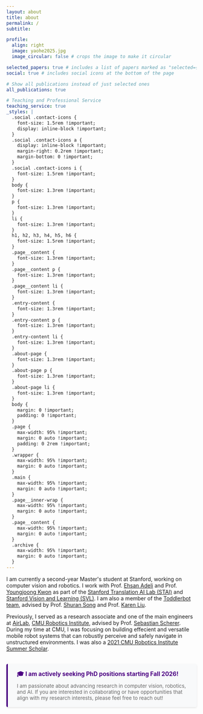 ```yaml
---
layout: about
title: about
permalink: /
subtitle:

profile:
  align: right
  image: yaohe2025.jpg
  image_circular: false # crops the image to make it circular

selected_papers: true # includes a list of papers marked as "selected={true}"
social: true # includes social icons at the bottom of the page

# Show all publications instead of just selected ones
all_publications: true

# Teaching and Professional Service
teaching_service: true
_styles: |
  .social .contact-icons {
    font-size: 1.5rem !important;
    display: inline-block !important;
  }
  .social .contact-icons a {
    display: inline-block !important;
    margin-right: 0.2rem !important;
    margin-bottom: 0 !important;
  }
  .social .contact-icons i {
    font-size: 1.5rem !important;
  }
  body {
    font-size: 1.3rem !important;
  }
  p {
    font-size: 1.3rem !important;
  }
  li {
    font-size: 1.3rem !important;
  }
  h1, h2, h3, h4, h5, h6 {
    font-size: 1.5rem !important;
  }
  .page__content {
    font-size: 1.3rem !important;
  }
  .page__content p {
    font-size: 1.3rem !important;
  }
  .page__content li {
    font-size: 1.3rem !important;
  }
  .entry-content {
    font-size: 1.3rem !important;
  }
  .entry-content p {
    font-size: 1.3rem !important;
  }
  .entry-content li {
    font-size: 1.3rem !important;
  }
  .about-page {
    font-size: 1.3rem !important;
  }
  .about-page p {
    font-size: 1.3rem !important;
  }
  .about-page li {
    font-size: 1.3rem !important;
  }
  body {
    margin: 0 !important;
    padding: 0 !important;
  }
  .page {
    max-width: 95% !important;
    margin: 0 auto !important;
    padding: 0 2rem !important;
  }
  .wrapper {
    max-width: 95% !important;
    margin: 0 auto !important;
  }
  .main {
    max-width: 95% !important;
    margin: 0 auto !important;
  }
  .page__inner-wrap {
    max-width: 95% !important;
    margin: 0 auto !important;
  }
  .page__content {
    max-width: 95% !important;
    margin: 0 auto !important;
  }
  .archive {
    max-width: 95% !important;
    margin: 0 auto !important;
  }
---
```


I am currently a second-year Master's student at Stanford, working on computer vision and robotics. I work with Prof. [Ehsan Adeli](https://stanford.edu/~eadeli/) and Prof. [Youngjoong Kwon](https://youngjoongunc.github.io/) as part of the [Stanford Translation AI Lab (STAI)](https://stai.stanford.edu/) and [Stanford Vision and Learning (SVL)](https://svl.stanford.edu/). I am also a member of the [Toddlerbot team](https://toddlerbot.github.io/), advised by Prof. [Shuran Song](https://shurans.github.io/) and Prof. [Karen Liu](https://tml.stanford.edu/).

Previously, I served as a research associate and one of the main engineers at [AirLab](https://theairlab.org/), [CMU Robotics Institute](https://www.ri.cmu.edu/), advised by Prof. [Sebastian Scherer](https://theairlab.org/team/sebastian/). During my time at CMU, I was focusing on building effecient and versatile mobile robot systems that can robustly perceive and safely navigate in unstructured environments. I was also a [2021 CMU Robotics Institute Summer Scholar](https://riss.ri.cmu.edu/meet-the-2021-ri-summer-scholars/).

<div style="background-color: #f8f9fa; border-left: 4px solid #4B0082; padding: 1rem 1.5rem; margin: 2rem 0; border-radius: 4px; box-shadow: 0 2px 4px rgba(0,0,0,0.1);">
  <p style="margin: 0; font-weight: 600; color: #4B0082; font-size: 1.1em;">
    🎓 <strong>I am actively seeking PhD positions starting Fall 2026!</strong>
  </p>
  <p style="margin: 0.5rem 0 0 0; color: #666; font-size: 0.95em;">
    I am passionate about advancing research in computer vision, robotics, and AI. If you are interested in collaborating or have opportunities that align with my research interests, please feel free to reach out!
  </p>
</div>
